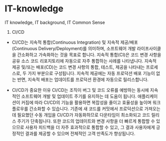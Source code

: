 # IT-knowledge
IT knowledge, IT background, IT Common Sense

1. CI/CD
- CI/CD는 지속적 통합(Continuous Integration) 및 지속적 제공/배포(Continuous Delivery/Deployment)를 의미하며,
  소프트웨어 개발 라이프사이클을 간소화하고 가속화하는 것을 목표로 합니다.
  지속적 통합(CI)은 코드 변경 사항을 공유 소스 코드 리포지토리에 자동으로 자주 통합하는 사례를 나타냅니다.
  지속적 제공 및/또는 배포(CD)는 코드 변경 사항의 통합, 테스트, 제공을 나타내는 프로세스로, 두 가지 부분으로 구성됩니다.
  지속적 제공에는 자동 프로덕션 배포 기능이 없는 반면, 지속적 배포는 업데이트를 프로덕션 환경에 자동으로 릴리스합니다.
  
- CI/CD가 중요한 이유
  CI/CD는 조직이 버그 및 코드 오류를 예방하는 동시에 지속적인 소프트웨어 개발 및 업데이트 주기를 유지하는 데 도움이 됩니다. 
  애플리케이션이 커짐에 따라 CI/CD의 기능을 활용하면 복잡성을 줄이고 효율성을 높이며 워크플로우를 간소화할 수 있습니다.
  기존에 새 코드를 커밋에서 프로덕션으로 가져오는 데 필요했던 수동 개입을 CI/CD가 자동화하므로 다운타임이 최소화되고 코드 릴리스 주기가 단축됩니다.
  또한 코드의 업데이트와 변경 사항을 더 빠르게 통합할 수 있으므로 사용자 피드백을 더 자주 효과적으로 통합할 수 있고,
  그 결과 사용자에게 긍정적인 결과를 제공할 수 있으며 전체적인 고객 만족도가 향상됩니다. 
